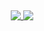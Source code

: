 <h2></h2>
<p align="center">
<a href="https://github.com/anuraghazra/github-readme-stats">
   <picture>
        <source media="(prefers-color-scheme: dark)" srcset="https://github-readme-stats.vercel.app/api?username=git-cameronbryce&count_private=true&show_icons=true&card_width=400&hide_border=true&theme=github_dark&bg_color=00000000&text_bold=false">
        <source media="(prefers-color-scheme: light)" srcset="https://github-readme-stats.vercel.app/api?username=git-cameronbryce&count_private=true&show_icons=true&card_width=400&hide_border=true&bg_color=00000000&text_bold=false">
        <img align="top" src="https://github-readme-stats.vercel.app/api?username=git-cameronbryce&count_private=true&show_icons=true&card_width=400&hide_border=true&bg_color=00000000&text_bold=false" />
   </picture>
   <picture>
        <source media="(prefers-color-scheme: dark)" srcset="https://github-readme-stats.vercel.app/api/top-langs/?username=git-cameronbryce&layout=compact&card_width=350&hide_border=true&theme=github_dark&bg_color=00000000&text_bold=false">
        <source media="(prefers-color-scheme: light)" srcset="https://github-readme-stats.vercel.app/api/top-langs/?username=git-cameronbryce&layout=compact&card_width=350&hide_border=true&bg_color=00000000&text_bold=false">
        <img align="top" src="https://github-readme-stats.vercel.app/api/top-langs/?username=git-cameronbryce&layout=compact&card_width=350&hide_border=true&bg_color=00000000&text_bold=false" />
   </picture>
</a>
</p>
